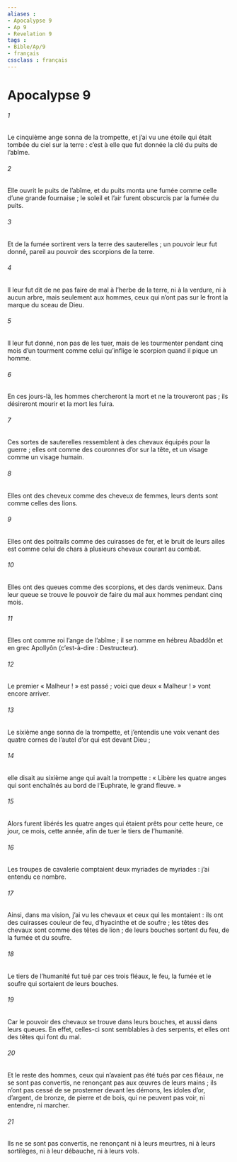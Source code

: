 ```yaml
---
aliases : 
- Apocalypse 9
- Ap 9
- Revelation 9
tags : 
- Bible/Ap/9
- français
cssclass : français
---
```


# Apocalypse 9

###### 1
Le cinquième ange sonna de la trompette, et j’ai vu une étoile qui était tombée du ciel sur la terre : c’est à elle que fut donnée la clé du puits de l’abîme.
###### 2
Elle ouvrit le puits de l’abîme, et du puits monta une fumée comme celle d’une grande fournaise ; le soleil et l’air furent obscurcis par la fumée du puits.
###### 3
Et de la fumée sortirent vers la terre des sauterelles ; un pouvoir leur fut donné, pareil au pouvoir des scorpions de la terre.
###### 4
Il leur fut dit de ne pas faire de mal à l’herbe de la terre, ni à la verdure, ni à aucun arbre, mais seulement aux hommes, ceux qui n’ont pas sur le front la marque du sceau de Dieu.
###### 5
Il leur fut donné, non pas de les tuer, mais de les tourmenter pendant cinq mois d’un tourment comme celui qu’inflige le scorpion quand il pique un homme.
###### 6
En ces jours-là, les hommes chercheront la mort et ne la trouveront pas ; ils désireront mourir et la mort les fuira.
###### 7
Ces sortes de sauterelles ressemblent à des chevaux équipés pour la guerre ; elles ont comme des couronnes d’or sur la tête, et un visage comme un visage humain.
###### 8
Elles ont des cheveux comme des cheveux de femmes, leurs dents sont comme celles des lions.
###### 9
Elles ont des poitrails comme des cuirasses de fer, et le bruit de leurs ailes est comme celui de chars à plusieurs chevaux courant au combat.
###### 10
Elles ont des queues comme des scorpions, et des dards venimeux. Dans leur queue se trouve le pouvoir de faire du mal aux hommes pendant cinq mois.
###### 11
Elles ont comme roi l’ange de l’abîme ; il se nomme en hébreu Abaddôn et en grec Apollyôn (c’est-à-dire : Destructeur).
###### 12
Le premier « Malheur ! » est passé ; voici que deux « Malheur ! » vont encore arriver.
###### 13
Le sixième ange sonna de la trompette, et j’entendis une voix venant des quatre cornes de l’autel d’or qui est devant Dieu ;
###### 14
elle disait au sixième ange qui avait la trompette : « Libère les quatre anges qui sont enchaînés au bord de l’Euphrate, le grand fleuve. »
###### 15
Alors furent libérés les quatre anges qui étaient prêts pour cette heure, ce jour, ce mois, cette année, afin de tuer le tiers de l’humanité.
###### 16
Les troupes de cavalerie comptaient deux myriades de myriades : j’ai entendu ce nombre.
###### 17
Ainsi, dans ma vision, j’ai vu les chevaux et ceux qui les montaient : ils ont des cuirasses couleur de feu, d’hyacinthe et de soufre ; les têtes des chevaux sont comme des têtes de lion ; de leurs bouches sortent du feu, de la fumée et du soufre.
###### 18
Le tiers de l’humanité fut tué par ces trois fléaux, le feu, la fumée et le soufre qui sortaient de leurs bouches.
###### 19
Car le pouvoir des chevaux se trouve dans leurs bouches, et aussi dans leurs queues. En effet, celles-ci sont semblables à des serpents, et elles ont des têtes qui font du mal.
###### 20
Et le reste des hommes, ceux qui n’avaient pas été tués par ces fléaux, ne se sont pas convertis, ne renonçant pas aux œuvres de leurs mains ; ils n’ont pas cessé de se prosterner devant les démons, les idoles d’or, d’argent, de bronze, de pierre et de bois, qui ne peuvent pas voir, ni entendre, ni marcher.
###### 21
Ils ne se sont pas convertis, ne renonçant ni à leurs meurtres, ni à leurs sortilèges, ni à leur débauche, ni à leurs vols.
